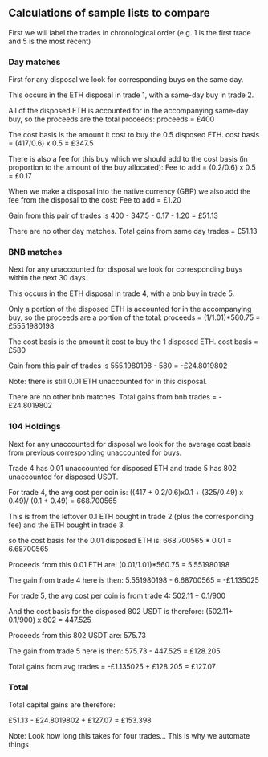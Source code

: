 ## Calculations of sample lists to compare

First we will label the trades in chronological order (e.g. 1 is the first trade and 5 is the most recent)

### Day matches
First for any disposal we look for corresponding buys on the same day.

This occurs in the ETH disposal in trade 1, with a same-day buy in trade 2.

All of the disposed ETH is accounted for in the accompanying same-day buy, so the proceeds are the total proceeds:
proceeds = £400

The cost basis is the amount it cost to buy the 0.5 disposed ETH.
cost basis =  (417/0.6) x 0.5 = £347.5

There is also a fee for this buy which we should add to the cost basis (in proportion to the amount of the buy allocated):
Fee to add = (0.2/0.6) x 0.5 = £0.17

When we make a disposal into the native currency (GBP) we also add the fee from the disposal to the cost:
Fee to add = £1.20

Gain from this pair of trades is 400 - 347.5 - 0.17 - 1.20 = £51.13

There are no other day matches.
Total gains from same day trades = £51.13

### BNB matches
Next for any unaccounted for disposal we look for corresponding buys within the next 30 days.

This occurs in the ETH disposal in trade 4, with a bnb buy in trade 5.

Only a portion of the disposed ETH is accounted for in the accompanying buy, so the proceeds are a portion of the total:
proceeds = (1/1.01)*560.75 = £555.1980198

The cost basis is the amount it cost to buy the 1 disposed ETH.
cost basis =  £580

Gain from this pair of trades is 555.1980198 - 580 = -£24.8019802

Note: there is still 0.01 ETH unaccounted for in this disposal.

There are no other bnb matches.
Total gains from bnb trades = -£24.8019802

### 104 Holdings

Next for any unaccounted for disposal we look for the average cost basis from previous corresponding unaccounted for buys.

Trade 4 has 0.01 unaccounted for disposed ETH and trade 5 has 802 unaccounted for disposed USDT.

For trade 4, the avg cost per coin is:
((417 + 0.2/0.6)x0.1 + (325/0.49) x 0.49)/ (0.1 + 0.49) = 668.700565

This is from the leftover 0.1 ETH bought in trade 2 (plus the corresponding fee) and the ETH bought in trade 3.

so the cost basis for the 0.01 disposed ETH is:
668.700565 * 0.01 = 6.68700565



Proceeds from this 0.01 ETH are:
(0.01/1.01)*560.75 = 5.551980198

The gain from trade 4 here is then:
5.551980198 - 6.68700565 = -£1.135025

For trade 5, the avg cost per coin is from trade 4:
502.11 + 0.1/900

And the cost basis for the disposed 802 USDT is therefore:
(502.11+ 0.1/900) x 802 = 447.525

Proceeds from this 802 USDT are:
575.73

The gain from trade 5 here is then:
575.73 - 447.525 = £128.205

Total gains from avg trades = -£1.135025 + £128.205 = £127.07

### Total

Total capital gains are therefore:

£51.13 - £24.8019802 + £127.07 = £153.398


Note: Look how long this takes for four trades... This is why we automate things